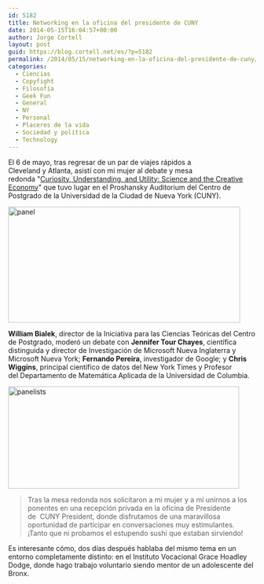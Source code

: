 ```yaml
---
id: 5182
title: Networking en la oficina del presidente de CUNY
date: 2014-05-15T16:04:57+00:00
author: Jorge Cortell
layout: post
guid: https://blog.cortell.net/es/?p=5182
permalink: /2014/05/15/networking-en-la-oficina-del-presidente-de-cuny/
categories:
  - Ciencias
  - Copyfight
  - Filosofí­a
  - Geek Fun
  - General
  - NY
  - Personal
  - Placeres de la vida
  - Sociedad y polí­tica
  - Technology
---
```

El 6 de mayo, tras regresar de un par de viajes rápidos a Cleveland y Atlanta, asistí con mi mujer al debate y mesa redonda "<a title="https://www.gc.cuny.edu/Public-Programming/Cultural-Capital-Home/Events/Detail?id=22755" href="https://www.gc.cuny.edu/Public-Programming/Cultural-Capital-Home/Events/Detail?id=22755" target="_blank">Curiosity, Understanding, and Utility: Science and the Creative Economy</a>" que tuvo lugar en el Proshansky Auditorium del Centro de Postgrado de la Universidad de la Ciudad de Nueva York (CUNY).

<img class="aligncenter" src="https://irs1.4sqi.net/img/general/472x236/16990078_CwxvmCMFXqH_PEdtUCDZ7Yy7jFlTbK5v5IlxBJEE5og.jpg" alt="panel" width="472" height="236" />

**William Bialek**, director de la Iniciativa para las Ciencias Teóricas del Centro de Postgrado, moderó un debate con **Jennifer Tour Chayes**, científica distinguida y director de Investigación de Microsoft Nueva Inglaterra y Microsoft Nueva York; **Fernando Pereira**, investigador de Google; y **Chris Wiggins**, principal científico de datos del New York Times y Profesor del Departamento de Matemática Aplicada de la Universidad de Columbia.

<img class="aligncenter" src="https://www.gc.cuny.edu/CUNY_GC/media/CUNY-Graduate-Center/Images/Public%20Programs/PublicProgramsPage/ITS-Lecture-Click-Thru2.jpg?width=470&height=208&ext=.jpg" alt="panelists" width="470" height="208" />

> Tras la mesa redonda nos solicitaron a mi mujer y a mí unirnos a los ponentes en una recepción privada en la oficina de Presidente de  CUNY President, donde disfrutamos de una maravillosa oportunidad de participar en conversaciones muy estimulantes. ¡Tanto que ni probamos el estupendo sushi que estaban sirviendo!

Es interesante cómo, dos días después hablaba del mismo tema en un entorno completamente distinto: en el Instituto Vocacional Grace Hoadley Dodge, donde hago trabajo voluntario siendo mentor de un adolescente del Bronx.